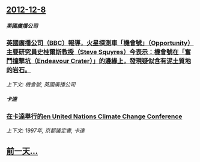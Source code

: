 ## [2012-12-8](/zh/news/2012/12/8/index.md)

##### 英國廣播公司
### [ 英國廣播公司（BBC）報導，火星探測車「機會號」（Opportunity）主要研究員史桂爾斯教授（Steve Squyres）今表示：機會號在「奮鬥撞擊坑（Endeavour Crater）」的邊緣上，發現疑似含有泥土質地的岩石。](/zh/news/2012/12/8/英國廣播公司-BBC-報導-火星探測車-機會號-Opportunity-主要研究員史桂爾斯教授-Steve-Squy.md)
_上下文: 機會號, 英國廣播公司_

##### 卡達
### [在卡達舉行的en United Nations Climate Change Conference](/zh/news/2012/12/8/在卡達舉行的en-United-Nations-Climate-Change-Conference.md)
_上下文: 1997年, 京都議定書, 卡達_

## [前一天...](/zh/news/2012/12/7/index.md)

